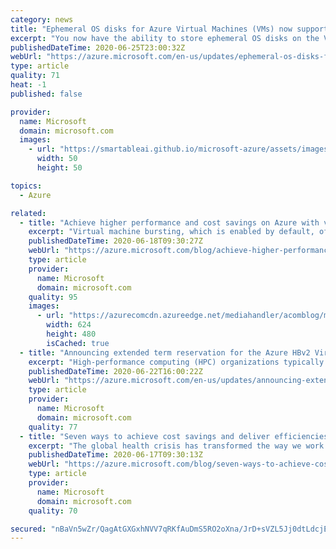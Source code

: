 ```yaml
---
category: news
title: "Ephemeral OS disks for Azure Virtual Machines (VMs) now support additional VM sizes"
excerpt: "You now have the ability to store ephemeral OS disks on the VM temp or resource disk in addition to the VM cache (in preview). "
publishedDateTime: 2020-06-25T23:00:32Z
webUrl: "https://azure.microsoft.com/en-us/updates/ephemeral-os-disks-for-azure-vms-now-supports-additional-vm-sizes/"
type: article
quality: 71
heat: -1
published: false

provider:
  name: Microsoft
  domain: microsoft.com
  images:
    - url: "https://smartableai.github.io/microsoft-azure/assets/images/organizations/microsoft.com-50x50.jpg"
      width: 50
      height: 50

topics:
  - Azure

related:
  - title: "Achieve higher performance and cost savings on Azure with virtual machine bursting"
    excerpt: "Virtual machine bursting, which is enabled by default, offers you the ability to achieve higher throughput for a short duration on your virtual machine instance with no additional steps or cost."
    publishedDateTime: 2020-06-18T09:30:27Z
    webUrl: "https://azure.microsoft.com/blog/achieve-higher-performance-and-cost-savings-on-azure-with-virtual-machine-bursting/"
    type: article
    provider:
      name: Microsoft
      domain: microsoft.com
    quality: 95
    images:
      - url: "https://azurecomcdn.azureedge.net/mediahandler/acomblog/media/Default/blog/977114bc-6c0d-44dd-bdb3-413fd3bcbeed.png"
        width: 624
        height: 480
        isCached: true
  - title: "Announcing extended term reservation for the Azure HBv2 Virtual Machine"
    excerpt: "High-performance computing (HPC) organizations typically calculate cost projections five-to-six years for the typical lifespan of an on-premises HPC cluster. "
    publishedDateTime: 2020-06-22T16:00:22Z
    webUrl: "https://azure.microsoft.com/en-us/updates/announcing-extended-term-reservation-for-the-azure-hbv2-virtual-machine/"
    type: article
    provider:
      name: Microsoft
      domain: microsoft.com
    quality: 77
  - title: "Seven ways to achieve cost savings and deliver efficiencies with Azure infrastructure"
    excerpt: "The global health crisis has transformed the way we work and live. At Microsoft, we are committed to doing what we can to help our customers respond to the crisis and plan ahead for future success."
    publishedDateTime: 2020-06-17T09:30:13Z
    webUrl: "https://azure.microsoft.com/blog/seven-ways-to-achieve-cost-savings-and-deliver-efficiencies-with-azure-infrastructure/"
    type: article
    provider:
      name: Microsoft
      domain: microsoft.com
    quality: 70

secured: "nBaVn5wZr/QagAtGXGxhNVV7qRKfAuDmS5RO2oXna/JrD+sVZL5Jj0dtLdcjEY9dhV2xAFHZpSrTu3k1ZmZetK1YsCfibNRR4LPVYmOtVripsD31KX++7RH/i7sLFvQEMv4a7lao5ysj3Ey+kQ8zuhJ21x/sjBy+7un6FfiS5Z/zfUh5J3RSgzjsmszALE5auQPAc4LFWdaVokb/6LfhxIH2ntnq5Ab+Q+5G871KPKA6e4smAvVmBJliR5ncPts230JVhblnzD9Nb9apJKCptN4IFVtI0Bv0DIUndLE2U2Chf/zcltuZXICVuYvf+AogHi3A0ulV+BbDkZCITT7ihg==;JMji7JMqMl7UE4o+2NWDYg=="
---
```


